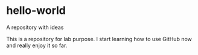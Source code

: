 # hello-world
A repository with ideas

This is a repository for lab purpose. I start learning how to use GitHub now and really enjoy it so far.
